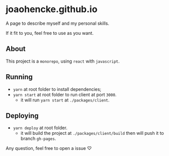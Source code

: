 # joaohencke.github.io

A page to describe myself and my personal skills. 

If it fit to you, feel free to use as you want.

## About

This project is a `monorepo`, using `react` with `javascript`.

## Running

* `yarn` at root folder to install dependencies;
* `yarn start` at root folder to run client at port `3000`.
  * it will run `yarn start` at `./packages/client`.

## Deploying
* `yarn deploy` at root folder.
  * it will build the project at `./packages/client/build` then will push it to branch `gh-pages`.

Any question, feel free to open a issue ♡